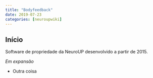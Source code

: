 ```yaml
---
title: "Bodyfeedback"
date: 2019-07-23
categories: [neuroupwiki]
---
```


Início
--- 

Software de propriedade da NeuroUP desenvolvido a partir de 2015.

*Em expansão*

- Outra coisa
